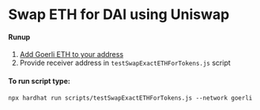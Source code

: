 # Swap ETH for DAI using Uniswap

#### Runup

1. [Add Goerli ETH to your address](https://goerlifaucet.com/)
2. Provide receiver address in `testSwapExactETHForTokens.js` script

#### To run script type:
```
npx hardhat run scripts/testSwapExactETHForTokens.js --network goerli
```